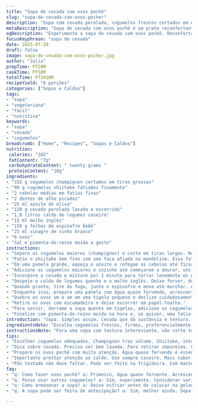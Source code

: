 ```yaml
---
title: "Sopa de cevada com ovos pochê"
slug: "sopa-de-cevada-com-ovos-pocher"
description: "Sopa com cevada perolada, cogumelos frescos cortados em dois estilos, cebola, alho e espinafre bebê. O caldo é enriquecido com molho inglês para um sabor mais profundo, e os ovos pochê com gema mole são adicionados na hora de servir. A mistura de texturas e sabores, com o toque ácido do vinagre branco, cria uma experiência reconfortante e nutritiva. É uma entrada leve, sem lactose, ideal para dias frios ou quando quer algo simples mas cheio de caráter."
metaDescription: "Sopa de cevada com ovos pochê é um prato reconfortante. Ideal para dias frios. Repleto de sabor e texturas."
ogDescription: "Experimente a sopa de cevada com ovos pochê. Reconfortante e nutritiva, perfeita para aquecer os dias frios."
focusKeyphrase: "sopa de cevada"
date: 2025-07-28
draft: false
image: sopa-de-cevada-com-ovos-pocher.jpg
author: "Julia"
prepTime: PT20M
cookTime: PT50M
totalTime: PT1H10M
recipeYield: "6 porções"
categories: ["Sopas e Caldos"]
tags:
- "sopa"
- "vegetariana"
- "fácil"
- "nutritiva"
keywords:
- "sopa"
- "cevada"
- "cogumelos"
breadcrumb: ["Home", "Recipes", "Sopas e Caldos"]
nutrition: 
 calories: "185"
 fatContent: "7g"
 carbohydrateContent: " twenty grams "
 proteinContent: "10g"
ingredients:
- "315 g cogumelos champignon cortados em tiras grossas"
- "90 g cogumelos shiitake fatiados finamente"
- "2 cebolas médias em fatias finas"
- "2 dentes de alho picados"
- "25 ml azeite de oliva"
- "120 g cevada perolada lavada e escorrida"
- "1,8 litros caldo de legumes caseiro"
- "15 ml molho inglês"
- "150 g folhas de espinafre bebê"
- "25 ml vinagre de vinho branco"
- "6 ovos"
- "Sal e pimenta-do-reino moída a gosto"
instructions:
- "Separe os cogumelos maiores (champignon) e corte em tiras largas. Reserve para colocar na sopa."
- "Fatie o shiitake bem fino com uma faca afiada ou mandolina. Essa fatia mais fina será para guarnecer no final."
- "Em uma panela grande, aqueça o azeite e refogue as cebolas até ficarem translúcidas. Junte o alho e mexa rápido."
- "Adicione os cogumelos maiores e cozinhe até começarem a dourar, uns 5 minutos em fogo médio."
- "Incorpore a cevada e misture por 1 minuto para torrar levemente os grãos."
- "Despeje o caldo de legumes quente e o molho inglês. Deixe ferver, depois baixe o fogo para cozinhar por cerca de 35 minutos até a cevada ficar macia."
- "Quando pronto, tire do fogo, junte o espinafre e mexa até murchar. Ajuste o sal e pimenta."
- "Enquanto isso, prepare uma panela com água quase fervendo, acrescente o vinagre, que ajuda o ovo coagular."
- "Quebre os ovos um a um em uma tigela pequena e deslize cuidadosamente na água. Cozinhe por cerca de 3 a 4 minutos, gema deve permanecer mole."
- "Retire os ovos com escumadeira e deixe escorrer em papel-toalha."
- "Para servir, derrame a sopa quente em tigelas, adicione os cogumelos finos cru por cima e coloque um ovo pochê no centro."
- "Finalize com pimenta-do-reino moída na hora e, se quiser, uma fatia de pão rústico tostado."
introduction: "Sopa. Simples assim. Cevada que dá sustância e textura. Cogumelos em dois cortes: um para pegar sabor no cozimento e outro cru para crocância. Cebola e alho na base que dão perfume. Espinafre que clareia e adiciona cor. Tudo na panela, fogo na medida certa. Adoece com molho inglês, um toque inglês na receita que é francesa mas brinca de fusão. Ovos pochê, gema mole que mistura na sopa quente. Vinagre no cozimento do ovo para firmar a clara, evitar dispersar. Servido quente, no inverno ou em dia de preguiça na cozinha. Pão torrado acompanha bem, passa manteiga ou só como suporte para a sopa. Sem lactose. Pequeno conforto numa colher. Feito pra repetir."
ingredientsNote: "Escolha cogumelos frescos, firmes, preferencialmente champignon para o volume e shiitake para sabor mais intenso e textura fina. A cevada perolada precisa ser lavada antes para evitar resíduos e garantir um caldo límpido. Use caldo de legumes ou frango caseiro para um sabor mais rico, mas a versão vegetariana com caldo de legumes é ótima também. O molho inglês adiciona umami, mas pode ser substituído por tamari ou molho de soja para quem preferir sem ingredientes animais. O vinagre branco é essencial no preparo dos ovos pochê para ajudar a coagular a clara sem alterar muito o sabor. Espinafre bebê fresco evita que amargue demais e dá um toque rápido de verde no final."
instructionsNote: "Para uma sopa com textura interessante, não corte todos cogumelos igual. Parta em pedaços grandes para cozinhar juntando sabor no caldo e fatias finas para montar por cima, cru, com textura diferente na boca. Cozinhe a cevada com calma, fogo baixo, para ficar macia mas inteira. Os ovos pochê pedem água quase fervente e vinagre, que ajudam a clara coagular rápido sem se espalhar. Quebre um ovo em uma tigela e deslize na água devagar para manter a forma. Três minutos deve deixar a gema ainda líquida, prolongue se quiser gema mais firme. Sirva imediatamente pra evitar ressecar. O pão tostado pode ser feito em frigideira com manteiga ou azeite, prato simples que vira acompanhamento, ajuda a pegar o caldo da sopa. Ajustar sal no final sempre, o caldo pode precisar conforme o sabor."
tips:
- "Escolher cogumelos adequados. Champignon traz volume. Shiitake, intensidade. Cromos e texturas. Diferenciar cortes. A forma de preparar muda sabores."
- "Dica sobre cevada. Precisa ser bem lavada. Para retirar impurezas. Cozinhar com calma. Fogo baixo é fundamental. Garante textura macia e íntegra ao mesmo tempo."
- "Prepare os ovos pochê com muita atenção. Água quase fervendo é essencial. O vinagre ajuda a coagular a clara. Quebre o ovo um a um. Deslize devagar."
- "Importante prestar atenção ao caldo. Use sempre caseiro. Mais sabor e menos sódio. Se não tiver, um bom pronto salva. Mas o caseiro é imbatível."
- "Pão tostado não deve faltar. Pode ser feito na frigideira. Com manteiga ou azeite. Ajuda no caldo. Torra o pão e fica crocante. Ideal como acompanhamento."
faq:
- "q: Como fazer ovos pochê? a: Primeiro, água quase fervente. Acrescente vinagre. Quebre o ovo em um recipiente pequeno. Deslize na água devagar. 3 a 4 minutos são ideais."
- "q: Posso usar outros cogumelos? a: Sim, experimente. Considerar variedades. Mas champignon e shiitake garantem textura. Mudanças impactam o sabor, fique atento."
- "q: Como armazenar a sopa? a: Deixe esfriar antes de colocar na geladeira. Pode durar 3 a 5 dias. Reaqueça no fogão, nunca no micro-ondas."
- "q: A sopa pode ser feita de antecipação? a: Sim, melhor ainda. Sopa pode fortalecer sabores. Como geladeira conservar. Ovos sempre frescos antes de servir."

---
```

